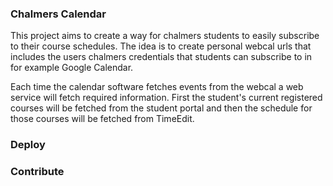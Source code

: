 ### Chalmers Calendar

This project aims to create a way for chalmers students to easily subscribe to their course schedules. 
The idea is to create personal webcal urls that includes the users chalmers credentials that students can subscribe 
to in for example Google Calendar. 

Each time the calendar software fetches events from the webcal a web service will fetch required information. 
First the student's current registered courses will be fetched from the student portal and then the schedule 
for those courses will be fetched from TimeEdit.

### Deploy

### Contribute